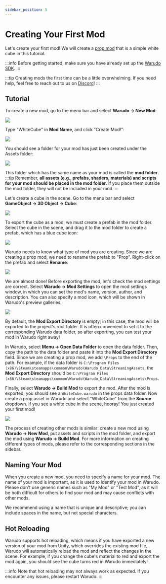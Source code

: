 ```yaml
---
sidebar_position: 5
---
```


# Creating Your First Mod

Let's create your first mod! We will create a [prop mod](prop-mod) that is a simple white cube in this tutorial.

:::info
Before getting started, make sure you have already set up the [Warudo SDK](mod-sdk.md).
:::

:::tip
Creating mods the first time can be a little overwhelming. If you need help, feel free to reach out to us on [Discord](https://discord.gg/warudo)!
:::

## Tutorial

To create a new mod, go to the menu bar and select **Warudo → New Mod**:

![](pathname:///doc-img/en-mod-sdk-3.webp)

Type "WhiteCube" in **Mod Name**, and click "Create Mod!":

![](pathname:///doc-img/en-mod-1.png)

You should see a folder for your mod has just been created under the Assets folder:

![](pathname:///doc-img/en-mod-2.png)

This folder which has the same name as your mod is called the **mod folder**.
:::tip
Remember, **all assets (e.g., prefabs, shaders, materials) and scripts for your mod should be placed in the mod folder.** If you place them outside the mod folder, they will not be included in your mod.
:::

Let's create a cube in the scene. Go to the menu bar and select **GameObject → 3D Object → Cube**:

![](pathname:///doc-img/en-mod-3.png)

To export the cube as a mod, we must create a prefab in the mod folder. Select the cube in the scene, and drag it to the mod folder to create a prefab, which has a blue cube icon:

![](pathname:///doc-img/en-mod-4.png)

Warudo needs to know what type of mod you are creating. Since we are creating a prop mod, we need to rename the prefab to "Prop". Right-click on the prefab and select **Rename**:

![](pathname:///doc-img/en-mod-5.png)

We are almost done! Before exporting the mod, let's check the mod settings are correct. Select **Warudo → Mod Settings** to open the mod settings window, in which you can set the mod's name, version, author, and description. You can also specify a mod icon, which will be shown in Warudo's preview galleries.

![](pathname:///doc-img/en-mod-6.png)

By default, the **Mod Export Directory** is empty; in this case, the mod will be exported to the project's root folder. It is often convenient to set it to the corresponding Warudo data folder, so after exporting, you can test your mod in Warudo right away!

In Warudo, select **Menu → Open Data Folder** to open the data folder. Then, copy the path to the data folder and paste it into the **Mod Export Directory** field. Since we are creating a prop mod, we add `\Props` to the end of the path. For example, if the data folder is `C:\Program Files (x86)\Steam\steamapps\common\Warudo\Warudo_Data\StreamingAssets`, the **Mod Export Directory** should be `C:\Program Files (x86)\Steam\steamapps\common\Warudo\Warudo_Data\StreamingAssets\Props`.

Finally, select **Warudo → Build Mod** to export the mod. After the mod is exported, you should see a `WhiteCube.warudo` in the props data folder. Now create a prop asset in Warudo and select "WhiteCube" from the **Source** dropdown. If you see a white cube in the scene, hooray! You just created your first mod!

![](pathname:///doc-img/en-mod-7.png)

The process of creating other mods is similar: create a new mod using **Warudo → New Mod**, put assets and scripts in the mod folder, and export the mod using **Warudo → Build Mod**. For more information on creating different types of mods, please refer to the corresponding sections in the sidebar.

## Naming Your Mod

When you create a new mod, you need to specify a name for your mod. The name of your mod is important, as it is used to identify your mod in Warudo. Please don't use generic names such as "My Mod" or "Test Mod", as it will be both difficult for others to find your mod and may cause conflicts with other mods.

We recommend using a name that is unique and descriptive; you can include spaces in the name, but not special characters.

## Hot Reloading

Warudo supports hot reloading, which means if you have exported a new version of your mod from Unity, which overrides the existing mod file, Warudo will automatically reload the mod and reflect the changes in the scene. For example, if you change the cube's material to red and export the mod again, you should see the cube turns red in Warudo immediately!

:::info
Note that hot reloading may not always work as expected. If you encounter any issues, please restart Warudo.
:::
